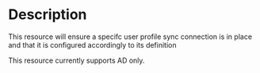 ﻿# Description

This resource will ensure a specifc user profile sync connection is in place
and that it is configured accordingly to its definition

This resource currently supports AD only.
